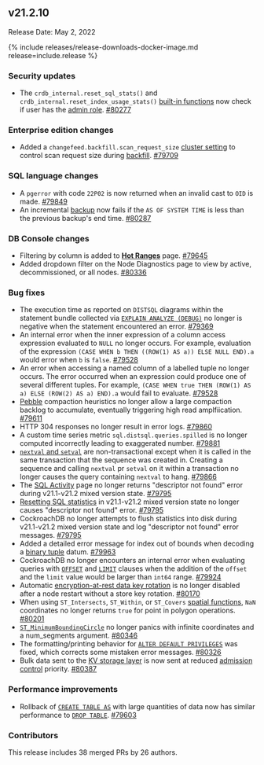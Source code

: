 ## v21.2.10

Release Date: May 2, 2022

{% include releases/release-downloads-docker-image.md release=include.release %}

<h3 id="v21-2-10-security-updates">Security updates</h3>

- The `crdb_internal.reset_sql_stats()` and `crdb_internal.reset_index_usage_stats()` [built-in functions](../v21.2/functions-and-operators.html#system-info-functions) now check if user has the [admin role](../v21.2/security-reference/authorization.html#admin-role). [#80277][#80277]

<h3 id="v21-2-10-enterprise-edition-changes">Enterprise edition changes</h3>

- Added a `changefeed.backfill.scan_request_size` [cluster setting](../v21.2/cluster-settings.html) to control scan request size during [backfill](../v21.2/use-changefeeds.html#schema-changes-with-column-backfill). [#79709][#79709]

<h3 id="v21-2-10-sql-language-changes">SQL language changes</h3>

- A `pgerror` with code `22P02` is now returned when an invalid cast to `OID` is made. [#79849][#79849]
- An incremental [backup](../v21.2/backup.html) now fails if the `AS OF SYSTEM TIME` is less than the previous backup's end time. [#80287][#80287]

<h3 id="v21-2-10-db-console-changes">DB Console changes</h3>

- Filtering by column is added to [**Hot Ranges**](../v21.2/ui-hot-ranges-page.html) page. [#79645][#79645]
- Added dropdown filter on the Node Diagnostics page to view by active, decommissioned, or all nodes. [#80336][#80336]

<h3 id="v21-2-10-bug-fixes">Bug fixes</h3>

- The execution time as reported on `DISTSQL` diagrams within the statement bundle collected via [`EXPLAIN ANALYZE (DEBUG)`](../v21.2/explain-analyze.html#explain-analyze-debug) no longer is negative when the statement encountered an error. [#79369][#79369]
- An internal error when the inner expression of a column access expression evaluated to `NULL` no longer occurs. For example, evaluation of the expression `(CASE WHEN b THEN ((ROW(1) AS a)) ELSE NULL END).a` would error when `b` is `false`. [#79528][#79528]
- An error when accessing a named column of a labelled tuple no longer occurs. The error occurred when an expression could produce one of several different tuples. For example, `(CASE WHEN true THEN (ROW(1) AS a) ELSE (ROW(2) AS a) END).a` would fail to evaluate. [#79528][#79528]
- [Pebble](../v21.2/architecture/storage-layer.html#pebble) compaction heuristics no longer allow a large compaction backlog to accumulate, eventually triggering high read amplfiication. [#79611][#79611]
- HTTP 304 responses no longer result in error logs. [#79860][#79860]
- A custom time series metric `sql.distsql.queries.spilled` is no longer computed incorrectly leading to exaggerated number. [#79881][#79881]
- [`nextval` and `setval`](../v21.2/create-sequence.html#sequence-functions) are non-transactional except when it is called in the same transaction that the sequence was created in. Creating a sequence and calling `nextval` pr `setval` on it within a transaction no longer causes the query containing `nextval` to hang. [#79866][#79866]
- The [SQL Activity](../v21.2/ui-overview.html#sql-activity) page no longer returns "descriptor not found" error during v21.1-v21.2 mixed version state. [#79795][#79795]
- [Resetting SQL statistics](../v21.2/ui-statements-page.html#statement-statistics) in v21.1-v21.2 mixed version state no longer causes "descriptor not found" error. [#79795][#79795]
- CockroachDB no longer attempts to flush statistics into disk during v21.1-v21.2 mixed version state and log "descriptor not found" error messages. [#79795][#79795]
- Added a detailed error message for index out of bounds when decoding a [binary tuple](../v21.2/scalar-expressions.html#tuple-constructors) datum. [#79963][#79963]
- CockroachDB no longer encounters an internal error when evaluating queries with [`OFFSET`](../v21.2/limit-offset.html) and [`LIMIT`](../v21.2/limit-offset.html) clauses when the addition of the `offset` and the `limit` value would be larger than `int64` range. [#79924][#79924]
- Automatic [encryption-at-rest data key rotation](../v21.2/security-reference/encryption.html#encryption-at-rest-enterprise) is no longer disabled after a node restart without a store key rotation. [#80170][#80170]
- When using `ST_Intersects`, `ST_Within`, or `ST_Covers` [spatial functions](../v21.2/functions-and-operators.html#spatial-functions), `NaN` coordinates no longer returns `true` for point in polygon operations. [#80201][#80201]
- [`ST_MinimumBoundingCircle`](../v21.2/functions-and-operators.html#spatial-functions) no longer panics with infinite coordinates and a num_segments argument. [#80346][#80346]
- The formatting/printing behavior for [`ALTER DEFAULT PRIVILEGES`](../v21.2/alter-default-privileges.html) was fixed, which corrects some mistaken error messages. [#80326][#80326]
- Bulk data sent to the [KV storage layer](../v21.2/architecture/storage-layer.html) is now sent at reduced [admission control](../v21.2/architecture/admission-control.html) priority. [#80387][#80387]

<h3 id="v21-2-10-performance-improvements">Performance improvements</h3>

- Rollback of [`CREATE TABLE AS`](../v21.2/create-table-as.html) with large quantities of data now has similar performance to [`DROP TABLE`](../v21.2/drop-table.html). [#79603][#79603]

<h3 id="v21-2-10-contributors">Contributors</h3>

This release includes 38 merged PRs by 26 authors.

[#78639]: https://github.com/cockroachdb/cockroach/pull/78639
[#79369]: https://github.com/cockroachdb/cockroach/pull/79369
[#79528]: https://github.com/cockroachdb/cockroach/pull/79528
[#79603]: https://github.com/cockroachdb/cockroach/pull/79603
[#79611]: https://github.com/cockroachdb/cockroach/pull/79611
[#79645]: https://github.com/cockroachdb/cockroach/pull/79645
[#79709]: https://github.com/cockroachdb/cockroach/pull/79709
[#79718]: https://github.com/cockroachdb/cockroach/pull/79718
[#79795]: https://github.com/cockroachdb/cockroach/pull/79795
[#79849]: https://github.com/cockroachdb/cockroach/pull/79849
[#79860]: https://github.com/cockroachdb/cockroach/pull/79860
[#79866]: https://github.com/cockroachdb/cockroach/pull/79866
[#79881]: https://github.com/cockroachdb/cockroach/pull/79881
[#79924]: https://github.com/cockroachdb/cockroach/pull/79924
[#79963]: https://github.com/cockroachdb/cockroach/pull/79963
[#80170]: https://github.com/cockroachdb/cockroach/pull/80170
[#80201]: https://github.com/cockroachdb/cockroach/pull/80201
[#80277]: https://github.com/cockroachdb/cockroach/pull/80277
[#80287]: https://github.com/cockroachdb/cockroach/pull/80287
[#80326]: https://github.com/cockroachdb/cockroach/pull/80326
[#80336]: https://github.com/cockroachdb/cockroach/pull/80336
[#80346]: https://github.com/cockroachdb/cockroach/pull/80346
[#80387]: https://github.com/cockroachdb/cockroach/pull/80387
